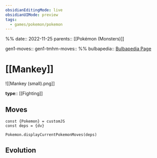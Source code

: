 ```yaml
---
obsidianEditingMode: live
obsidianUIMode: preview
tags:
  - games/pokemon/pokemon
---
```

%%
date:: 2022-11-25
parents:: [[Pokémon (Monsters)]]

gen1-moves:: 
gen1-tmhm-moves::
%%
bulbapedia:: [Bulbapedia Page](https://bulbapedia.bulbagarden.net/wiki/Mankey_(Pok%C3%A9mon))

# [[Mankey]]

![[Mankey (small).png]]

**type**:: [[Fighting]]

## Moves

```dataviewjs
const {Pokemon} = customJS
const deps = {dv}

Pokemon.displayCurrentPokemonMoves(deps)
```

## Evolution
